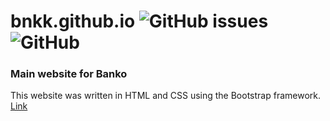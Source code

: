 # bnkk.github.io ![GitHub issues](https://img.shields.io/github/issues/bnkk/bnkk.github.io?style=flat-square) ![GitHub](https://img.shields.io/github/license/bnkk/bnkk.github.io?style=flat-square)
### Main website for Banko

This website was written in HTML and CSS using the Bootstrap framework. [Link](https://bnkk.github.io/)
